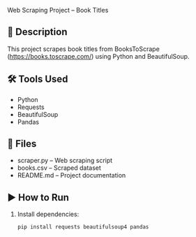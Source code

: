  Web Scraping Project – Book Titles

## 🧾 Description
This project scrapes book titles from BooksToScrape (https://books.toscrape.com/) using Python and BeautifulSoup.

## 🛠️ Tools Used
- Python
- Requests
- BeautifulSoup
- Pandas

## 📁 Files
- scraper.py – Web scraping script
- books.csv – Scraped dataset
- README.md – Project documentation

## ▶️ How to Run
1. Install dependencies:
   ```bash
   pip install requests beautifulsoup4 pandas